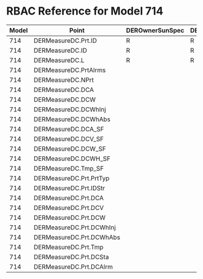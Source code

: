 # RBAC Reference for Model 714

| Model | Point | DEROwnerSunSpec | DERInstallerSunSpec | DERVendorSunSpec | ServiceProviderSunSpec | GridOperatorSunSpec |
|-------|-------|------------------|---------------------|------------------|------------------------|---------------------|
| 714 | DERMeasureDC.Prt.ID | R | R | R | R | R |
| 714 | DERMeasureDC.ID | R | R | R | R | R |
| 714 | DERMeasureDC.L | R | R | R | R | R |
| 714 | DERMeasureDC.PrtAlrms |  |  |  |  |  |
| 714 | DERMeasureDC.NPrt |  |  |  |  |  |
| 714 | DERMeasureDC.DCA |  |  |  |  |  |
| 714 | DERMeasureDC.DCW |  |  |  |  |  |
| 714 | DERMeasureDC.DCWhInj |  |  |  |  |  |
| 714 | DERMeasureDC.DCWhAbs |  |  |  |  |  |
| 714 | DERMeasureDC.DCA_SF |  |  |  |  |  |
| 714 | DERMeasureDC.DCV_SF |  |  |  |  |  |
| 714 | DERMeasureDC.DCW_SF |  |  |  |  |  |
| 714 | DERMeasureDC.DCWH_SF |  |  |  |  |  |
| 714 | DERMeasureDC.Tmp_SF |  |  |  |  |  |
| 714 | DERMeasureDC.Prt.PrtTyp |  |  |  |  |  |
| 714 | DERMeasureDC.Prt.IDStr |  |  |  |  |  |
| 714 | DERMeasureDC.Prt.DCA |  |  |  |  |  |
| 714 | DERMeasureDC.Prt.DCV |  |  |  |  |  |
| 714 | DERMeasureDC.Prt.DCW |  |  |  |  |  |
| 714 | DERMeasureDC.Prt.DCWhInj |  |  |  |  |  |
| 714 | DERMeasureDC.Prt.DCWhAbs |  |  |  |  |  |
| 714 | DERMeasureDC.Prt.Tmp |  |  |  |  |  |
| 714 | DERMeasureDC.Prt.DCSta |  |  |  |  |  |
| 714 | DERMeasureDC.Prt.DCAlrm |  |  |  |  |  |
